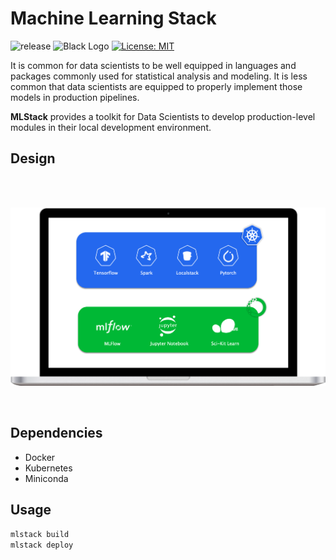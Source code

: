 # Machine Learning Stack
![release](https://img.shields.io/badge/release-v0.0.1-blue)
![Black Logo](https://img.shields.io/badge/code%20style-black-000000.svg)
[![License: MIT](https://img.shields.io/badge/License-MIT-yellow.svg)](https://opensource.org/licenses/MIT)

It is common for data scientists to be well equipped in languages and packages commonly used for statistical analysis and modeling. It is less common that data scientists are equipped to properly implement those models in production pipelines.

**MLStack** provides a toolkit for Data Scientists to develop production-level modules in their local development environment.


## Design
<br>
<br>

<p align="center">
    <img src='docs/design.png' width=700>
</p>

<br>

## Dependencies
- Docker
- Kubernetes
- Miniconda

## Usage
```bash
mlstack build
mlstack deploy
```
